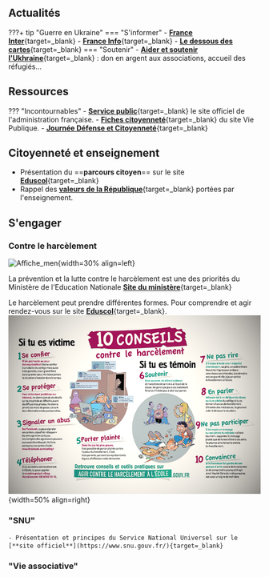 ## Actualités
???+ tip "Guerre en Ukraine"
    === "S'informer"
        - [**France Inter**](https://www.franceinter.fr/monde/carte-quels-pays-aident-l-ukraine-dans-la-guerre-contre-la-russie-et-comment){target=_blank}
        - [**France Info**](https://www.francetvinfo.fr/monde/europe/manifestations-en-ukraine/){target=_blank}
        - [**Le dessous des cartes**](https://www.arte.tv/fr/videos/RC-014036/le-dessous-des-cartes/){target=_blank}
    === "Soutenir"
        - [**Aider et soutenir l'Ukhraine**](https://www.service-public.fr/particuliers/actualites/A15542){target=_blank} : don en argent aux associations, accueil des réfugiés...
         

## Ressources

??? "Incontournables"
    - [**Service public**](https://www.service-public.fr/){target=_blank} le site officiel de l'administration française.
    - [**Fiches citoyenneté**](https://www.vie-publique.fr/fiches/citoyennete){target=_blank} du site Vie Publique.
    - [**Journée Défense et Citoyenneté**](https://presaje.sga.defense.gouv.fr/){target=_blank}

## Citoyenneté et enseignement
- Présentation du ==**parcours citoyen**== sur le site [**Eduscol**](https://www.education.gouv.fr/le-parcours-citoyen-5993){target=_blank}
- Rappel des [**valeurs de la République**](https://www.reseau-canope.fr/valeurs-de-la-republique.html){target=_blank} portées par l'enseignement.


## S'engager

### Contre le harcèlement

![Affiche_men](./images/affiche_harcèlement.jpg "Affiche_harcèlement"){width=30% align=left}

La prévention et la lutte contre le harcèlement est une des priorités du Ministère de l'Education Nationale [**Site du ministère**](https://www.education.gouv.fr/lutte-contre-le-harcelement-l-ecole-289530){target=_blank}

Le harcèlement peut prendre différentes formes. Pour comprendre et agir rendez-vous sur le site [**Eduscol**](https://eduscol.education.fr/974/le-harcelement-entre-eleves){target=_blank}.
![Conseils](./images/affiche_10_conseils.jpg "10 conseils"){width=50% align=right}


### "SNU"
    - Présentation et principes du Service National Universel sur le [**site officiel**](https://www.snu.gouv.fr/){target=_blank}
    
### "Vie associative"





